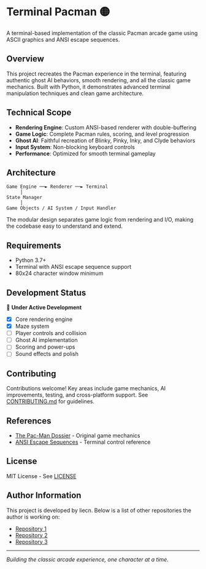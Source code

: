 # Terminal Pacman 🟡

A terminal-based implementation of the classic Pacman arcade game using ASCII graphics and ANSI escape sequences.

## Overview

This project recreates the Pacman experience in the terminal, featuring authentic ghost AI behaviors, smooth rendering, and all the classic game mechanics. Built with Python, it demonstrates advanced terminal manipulation techniques and clean game architecture.

## Technical Scope

- **Rendering Engine**: Custom ANSI-based renderer with double-buffering
- **Game Logic**: Complete Pacman rules, scoring, and level progression  
- **Ghost AI**: Faithful recreation of Blinky, Pinky, Inky, and Clyde behaviors
- **Input System**: Non-blocking keyboard controls
- **Performance**: Optimized for smooth terminal gameplay

## Architecture

```
Game Engine ──► Renderer ──► Terminal
     │
State Manager
     │
Game Objects / AI System / Input Handler
```

The modular design separates game logic from rendering and I/O, making the codebase easy to understand and extend.

## Requirements

- Python 3.7+
- Terminal with ANSI escape sequence support
- 80x24 character window minimum

## Development Status

🚧 **Under Active Development**

- [x] Core rendering engine
- [x] Maze system
- [ ] Player controls and collision
- [ ] Ghost AI implementation
- [ ] Scoring and power-ups
- [ ] Sound effects and polish

## Contributing

Contributions welcome! Key areas include game mechanics, AI improvements, testing, and cross-platform support. See [CONTRIBUTING.md](CONTRIBUTING.md) for guidelines.

## References

- [The Pac-Man Dossier](https://www.gamasutra.com/view/feature/3938/the_pacman_dossier.php) - Original game mechanics
- [ANSI Escape Sequences](https://en.wikipedia.org/wiki/ANSI_escape_code) - Terminal control reference

## License

MIT License - See [LICENSE](LICENSE)

## Author Information

This project is developed by liecn. Below is a list of other repositories the author is working on:
- [Repository 1](https://github.com/liecn/repo1)
- [Repository 2](https://github.com/liecn/repo2)
- [Repository 3](https://github.com/liecn/repo3)

---

*Building the classic arcade experience, one character at a time.*

